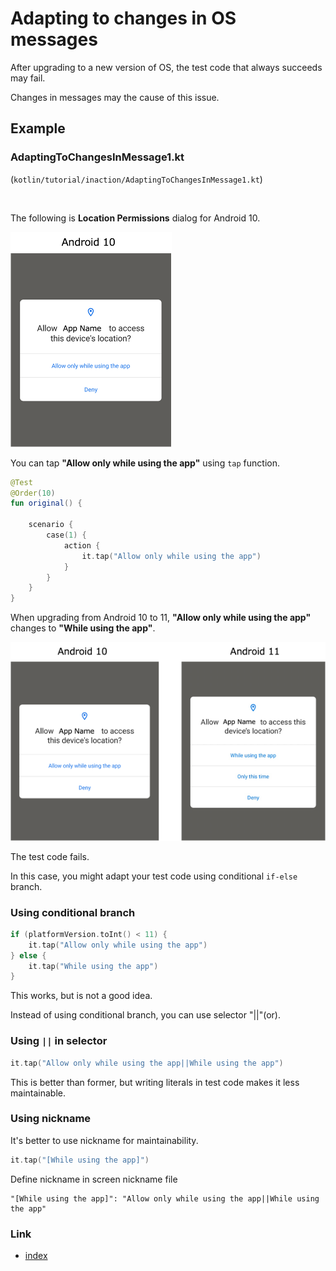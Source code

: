 # Adapting to changes in OS messages

After upgrading to a new version of OS, the test code that always succeeds may fail.

Changes in messages may the cause of this issue.

## Example

### AdaptingToChangesInMessage1.kt

(`kotlin/tutorial/inaction/AdaptingToChangesInMessage1.kt`)

<br>

The following is **Location Permissions** dialog for Android 10.

![](../_images/location_permissions_android_10.png)

You can tap **"Allow only while using the app"** using `tap` function.

```kotlin
@Test
@Order(10)
fun original() {

    scenario {
        case(1) {
            action {
                it.tap("Allow only while using the app")
            }
        }
    }
}
```

When upgrading from Android 10 to 11, **"Allow only while using the app"** changes to **"While using the app"**.

![](../_images/location_permissions_comparison.png)

The test code fails.

In this case, you might adapt your test code using conditional `if-else` branch.

### Using conditional branch

```kotlin
if (platformVersion.toInt() < 11) {
    it.tap("Allow only while using the app")
} else {
    it.tap("While using the app")
}
```

This works, but is not a good idea.

Instead of using conditional branch, you can use selector "||"(or).

### Using `||` in selector

```kotlin
it.tap("Allow only while using the app||While using the app")
```

This is better than former, but writing literals in test code makes it less maintainable.

### Using nickname

It's better to use nickname for maintainability.

```kotlin
it.tap("[While using the app]")
```

Define nickname in screen nickname file

```
"[While using the app]": "Allow only while using the app||While using the app"
```

### Link

- [index](../../index.md)

